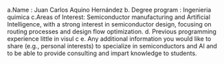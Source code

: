a.Name : Juan Carlos Aquino Hernández
 b. Degree program : Ingenieria quimica
 c.Areas of Interest: Semiconductor manufacturing and Artificial Intelligence, with a strong interest in semiconductor design, focusing on routing processes and design flow optimization.
 d. Previous programming experience  little in visul c
 e. Any additional information you would like to share (e.g., 
personal interests) 
to specialize in semiconductors and AI and to be able to 
provide consulting and impart knowledge to students.




